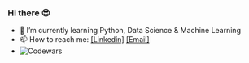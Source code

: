 ### Hi there 😎

* 🌱 I’m currently learning Python, Data Science & Machine Learning
* 📫 How to reach me: [[Linkedin]](https://www.linkedin.com/in/johnsilverwood/) [[Email]](mailto:johnksilverwood@gmail.com)
* ![Codewars](https://www.codewars.com/users/jsilv21/badges/large)


<!--
**jsilv21/jsilv21** is a ✨ _special_ ✨ repository because its `README.md` (this file) appears on your GitHub profile.

Here are some ideas to get you started:

- 🔭 I’m currently working on ...
- 🌱 I’m currently learning ...
- 👯 I’m looking to collaborate on ...
- 🤔 I’m looking for help with ...
- 💬 Ask me about ...
- 📫 How to reach me: ...
- 😄 Pronouns: ...
- ⚡ Fun fact: ...
-->
